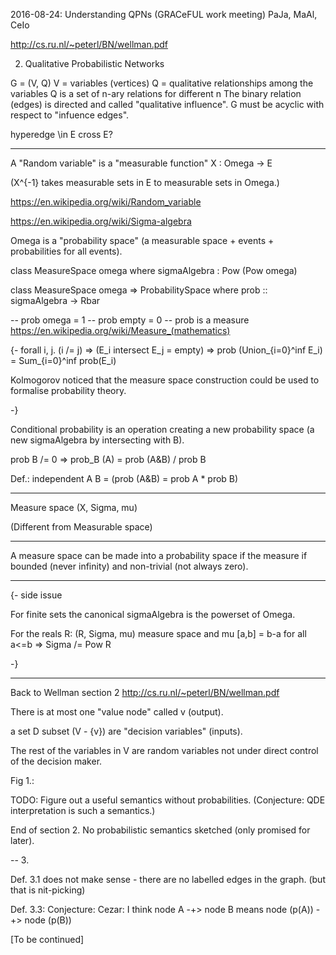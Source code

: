 2016-08-24: Understanding QPNs
  (GRACeFUL work meeting)
  PaJa, MaAl, CeIo

http://cs.ru.nl/~peterl/BN/wellman.pdf

2. Qualitative Probabilistic Networks

G = (V, Q)
V = variables (vertices)
Q = qualitative relationships among the variables
Q is a set of n-ary relations for different n
The binary relation (edges) is directed and called "qualitative influence".
G must be acyclic with respect to "infuence edges".

hyperedge \in E cross E?

----------------

A "Random variable" is a "measurable function" X : Omega -> E

(X^{-1} takes measurable sets in E to measurable sets in Omega.)

https://en.wikipedia.org/wiki/Random_variable

https://en.wikipedia.org/wiki/Sigma-algebra

Omega is a "probability space" (a measurable space + events + probabilities for all events).

class MeasureSpace omega where
  sigmaAlgebra : Pow (Pow omega)

class MeasureSpace omega => ProbabilitySpace where
  prob :: sigmaAlgebra -> Rbar

  -- prob omega = 1
  -- prob empty = 0
  -- prob is a measure https://en.wikipedia.org/wiki/Measure_(mathematics)

{-
  forall i, j. (i /= j)  =>  (E_i intersect E_j = empty)
=>
  prob (Union_{i=0}^inf E_i) = Sum_{i=0}^inf prob(E_i)

Kolmogorov noticed that the measure space construction could be used
to formalise probability theory.

-}

Conditional probability is an operation creating a new probability
space (a new sigmaAlgebra by intersecting with B).

prob B /= 0 => prob_B (A) = prob (A&B) / prob B

Def.: independent A B = (prob (A&B) = prob A * prob B)

----------------


Measure space (X, Sigma, mu)

(Different from Measurable space)


----------------

A measure space can be made into a probability space if the measure if
bounded (never infinity) and non-trivial (not always zero).

----------------------------------------------------------------
{- side issue

For finite sets the canonical sigmaAlgebra is the powerset of Omega.

For the reals R:
    (R, Sigma, mu) measure space and mu [a,b] = b-a for all a<=b
  =>
    Sigma /= Pow R

-}

----------------
Back to Wellman section 2 http://cs.ru.nl/~peterl/BN/wellman.pdf

There is at most one "value node" called v (output).

a set D subset (V - {v}) are "decision variables" (inputs).

The rest of the variables in V are random variables not under direct
control of the decision maker.

Fig 1.:

TODO: Figure out a useful semantics without probabilities. (Conjecture: QDE interpretation is such a semantics.)

End of section 2. No probabilistic semantics sketched (only promised for later).

-- 3.

Def. 3.1 does not make sense - there are no labelled edges in the graph.
  (but that is nit-picking)

Def. 3.3:
Conjecture: Cezar: I think
       node A -+> node B
means
  node (p(A)) -+> node (p(B))

[To be continued]
